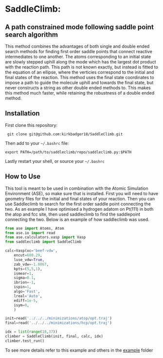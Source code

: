 # SaddleClimb:
## A path constrained mode following saddle point search algorithm

This method combines the advantages of both single and double ended search methods for finding first order saddle points that connect
reactive intermediates to one another. The atoms corresponding to an initial state are slowly stepped uphill along the mode which has the largest
dot product with the reaction path. This path is not known exactly, but instead is fitted to the equation of an ellipse, where the verticies correspond to the initial and final states of the reaction. This method uses the final state coordinates to impose a path to guide the molecule uphill and towards the final state, but never constructs a string as other double ended methods to. This makes this method much faster, while retaining the robustness of a double
ended method.

## Installation
First clone this repository:

` git clone git@github.com:kirkbadger18/SaddleClimb.git`

Then add to your `~/.bashrc` file:

`export PATH=/path/to/saddleclimb/repo/saddleclimb.py:$PATH`

Lastly restart your shell, or source your `~/.bashrc`

## How to Use
This tool is meant to be used in combination with the Atomic Simulation Environment (ASE), so make sure that is installed. First you will need to have 
geometry files for the initial and final states of your reaction. Then you can use Saddleclimb to search for the first order saddle point connecting the two. As an example I have optimised a hydrogen adatom on Pt(111) in both the atop and fcc site, then used saddleclimb to find the saddlepoint connecting the two. Below is an example of how saddleclimb was used.

```python
from ase import Atoms, Atom
from ase.io import read
from ase.calculators.vasp import Vasp
from saddleclimb import SaddleClimb

calc=Vasp(xc='beef-vdw',
	encut=680.29, 
	luse_vdw=True,
	zab_vdw=-1.8867,
	kpts=(5,5,1),
	ismear=1,
	sigma=0.1,
	ibrion=-1,
	ispin=1,
	algo='Fast',
	lreal='Auto',
	ediff=1e-5,
	isym=0,
    ) 

init=read('../../../minimizations/atop/opt.traj')
final=read('../../../minimizations/hcp/opt.traj')

idx = list(range(18,37))
climber = SaddleClimb(init, final, calc, idx)
climber.test_run()
```

To see more details refer to this example and others in the [example](https://github.com/kirkbadger18/SaddleClimb/tree/local/example) folder
